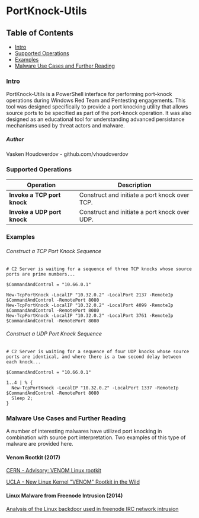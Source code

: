 # PortKnock-Utils

## Table of Contents
* [Intro](#intro)
* [Supported Operations](#operations)
* [Examples](#examples)
* [Malware Use Cases and Further Reading](#appendix)

### <a name="intro"></a>Intro
PortKnock-Utils is a PowerShell interface for performing port-knock operations during Windows Red Team and Pentesting engagements.
This tool was designed specifically to provide a port knocking utility that allows source ports to be specified as part of the port-knock operation.
It was also designed as an educational tool for understanding advanced persistance mechanisms used by threat actors and malware.

#####  Author
Vasken Houdoverdov  - github.com/vhoudoverdov

### <a name="operations"></a>Supported Operations

| Operation | Description |
| --- | --- |
| **Invoke a TCP port knock** | Construct and initiate a port knock over TCP. |
| **Invoke a UDP port knock** | Construct and initiate a port knock over UDP.|

### <a name="examples"></a>Examples
###### Construct a TCP Port Knock Sequence
```
# C2 Server is waiting for a sequence of three TCP knocks whose source ports are prime numbers...

$CommandAndControl = "10.66.0.1"

New-TcpPortKnock -LocalIP "10.32.0.2" -LocalPort 2137 -RemoteIp $CommandAndControl -RemotePort 8080
New-TcpPortKnock -LocalIP "10.32.0.2" -LocalPort 4099 -RemoteIp $CommandAndControl -RemotePort 8080
New-TcpPortKnock -LocalIP "10.32.0.2" -LocalPort 3761 -RemoteIp $CommandAndControl -RemotePort 8080
```


###### Construct a UDP Port Knock Sequence
```
# C2 Server is waiting for a sequence of four UDP knocks whose source ports are identical, and where there is a two second delay between each knock...

$CommandAndControl = "10.66.0.1"

1..4 | % {
  New-TcpPortKnock -LocalIP "10.32.0.2" -LocalPort 1337 -RemoteIp $CommandAndControl -RemotePort 8080
  Sleep 2;
}
```
### <a name="appendix"></a>Malware Use Cases and Further Reading
A number of interesting malwares have utilized port knocking in combination with source port interpretation.  Two examples of this type of malware are provided here.

#### Venom Rootkit (2017)

[CERN - Advisory: VENOM Linux rootkit](https://security.web.cern.ch/security/venom.shtml)

[UCLA - New Linux Kernel "VENOM" Rootkit in the Wild](https://www.it.ucla.edu/security/advisories/new-linux-kernel-venom-rootkit-in-the-wild)


#### Linux Malware from Freenode Intrusion (2014)

[Analysis of the Linux backdoor used in freenode IRC network intrusion](https://www.nccgroup.trust/uk/about-us/newsroom-and-events/blogs/2014/october/analysis-of-the-linux-backdoor-used-in-freenode-irc-network-compromise/)
